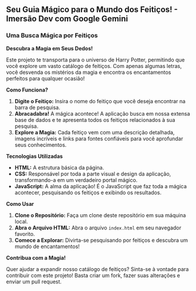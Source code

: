 ## **Seu Guia Mágico para o Mundo dos Feitiços! - Imersão Dev com Google Gemini**

### **Uma Busca Mágica por Feitiços**

**Descubra a Magia em Seus Dedos!**

Este projeto te transporta para o universo de Harry Potter, permitindo que você explore um vasto catálogo de feitiços. Com apenas algumas letras, você desvenda os mistérios da magia e encontra os encantamentos perfeitos para qualquer ocasião!

**Como Funciona?**

1. **Digite o Feitiço:** Insira o nome do feitiço que você deseja encontrar na barra de pesquisa.
2. **Abracadabra!** A mágica acontece! A aplicação busca em nossa extensa base de dados e te apresenta todos os feitiços relacionados à sua pesquisa.
3. **Explore a Magia:** Cada feitiço vem com uma descrição detalhada, imagens incríveis e links para fontes confiáveis para você aprofundar seus conhecimentos.

**Tecnologias Utilizadas**

* **HTML:** A estrutura básica da página.
* **CSS:** Responsável por toda a parte visual e design da aplicação, transformando-a em um verdadeiro portal mágico.
* **JavaScript:** A alma da aplicação! É o JavaScript que faz toda a mágica acontecer, pesquisando os feitiços e exibindo os resultados.

**Como Usar**

1. **Clone o Repositório:** Faça um clone deste repositório em sua máquina local.
2. **Abra o Arquivo HTML:** Abra o arquivo `index.html` em seu navegador favorito.
3. **Comece a Explorar:** Divirta-se pesquisando por feitiços e descubra um mundo de encantamentos!

**Contribua com a Magia!**

Quer ajudar a expandir nosso catálogo de feitiços? Sinta-se à vontade para contribuir com este projeto! Basta criar um fork, fazer suas alterações e enviar um pull request.
